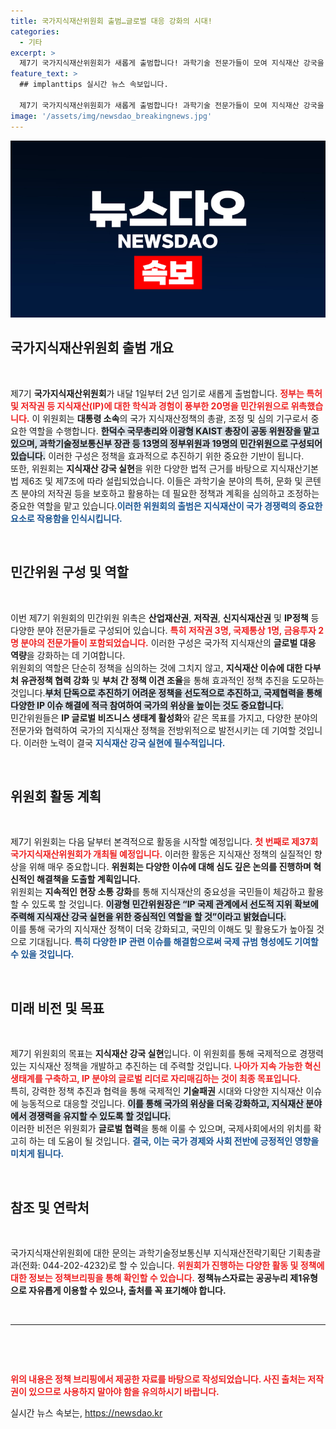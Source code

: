 ```yaml
---
title: 국가지식재산위원회 출범…글로벌 대응 강화의 시대!
categories:
  - 기타
excerpt: >
  제7기 국가지식재산위원회가 새롭게 출범합니다! 과학기술 전문가들이 모여 지식재산 강국을 목표로 다부처 협력을 확대하고, 글로벌 기술 경쟁에서 선도적 역할을 할 예정입니다. 앞으로 어떤 변화를 가져올지 기다려집니다!
feature_text: >
  ## implanttips 실시간 뉴스 속보입니다.

  제7기 국가지식재산위원회가 새롭게 출범합니다! 과학기술 전문가들이 모여 지식재산 강국을 목표로 다부처 협력을 확대하고, 글로벌 기술 경쟁에서 선도적 역할을 할 예정입니다. 앞으로 어떤 변화를 가져올지 기다려집니다!
image: '/assets/img/newsdao_breakingnews.jpg'
---
```


<p><img src="/assets/img/newsdao_breakingnews.jpg" alt="implanttips 속보" /></p>

<h2 data-ke-size="size26">국가지식재산위원회 출범 개요</h2>

<p data-ke-size="size16">&nbsp;</p>

<p>제7기 <b>국가지식재산위원회</b>가 내달 1일부터 2년 임기로 새롭게 출범합니다. <b><span style="color: #ee2323;">정부는 특허 및 저작권 등 지식재산(IP)에 대한 학식과 경험이 풍부한 20명을 민간위원으로 위촉했습니다.</span></b> 이 위원회는 <b>대통령 소속</b>의 국가 지식재산정책의 총괄, 조정 및 심의 기구로서 중요한 역할을 수행합니다. <b><span style="background-color: #21538527;">한덕수 국무총리와 이광형 KAIST 총장이 공동 위원장을 맡고 있으며, 과학기술정보통신부 장관 등 13명의 정부위원과 19명의 민간위원으로 구성되어 있습니다.</span></b> 이러한 구성은 정책을 효과적으로 추진하기 위한 중요한 기반이 됩니다.<br>
또한, 위원회는 <b>지식재산 강국 실현</b>을 위한 다양한 법적 근거를 바탕으로 지식재산기본법 제6조 및 제7조에 따라 설립되었습니다. 이들은 과학기술 분야의 특허, 문화 및 콘텐츠 분야의 저작권 등을 보호하고 활용하는 데 필요한 정책과 계획을 심의하고 조정하는 중요한 역할을 맡고 있습니다.<b><span style="color: #1a5490;">이러한 위원회의 출범은 지식재산이 국가 경쟁력의 중요한 요소로 작용함을 인식시킵니다.</span></b><br></p>

<p data-ke-size="size16">&nbsp;</p>

<h2 data-ke-size="size26">민간위원 구성 및 역할</h2>

<p data-ke-size="size16">&nbsp;</p>

<p>이번 제7기 위원회의 민간위원 위촉은 <b>산업재산권</b>, <b>저작권</b>, <b>신지식재산권</b> 및 <b>IP정책</b> 등 다양한 분야 전문가들로 구성되어 있습니다. <b><span style="color: #ee2323;">특히 저작권 3명, 국제통상 1명, 금융투자 2명 분야의 전문가들이 포함되었습니다.</span></b> 이러한 구성은 국가적 지식재산의 <b>글로벌 대응 역량</b>을 강화하는 데 기여합니다.<br>
위원회의 역할은 단순히 정책을 심의하는 것에 그치지 않고, <b>지식재산 이슈에 대한 다부처 유관정책 협력 강화</b> 및 <b>부처 간 정책 이견 조율</b>을 통해 효과적인 정책 추진을 도모하는 것입니다.<b><span style="background-color: #21538527;">부처 단독으로 추진하기 어려운 정책을 선도적으로 추진하고, 국제협력을 통해 다양한 IP 이슈 해결에 적극 참여하여 국가의 위상을 높이는 것도 중요합니다.</span></b><br>
민간위원들은 <b>IP 글로벌 비즈니스 생태계 활성화</b>와 같은 목표를 가지고, 다양한 분야의 전문가와 협력하여 국가의 지식재산 정책을 전방위적으로 발전시키는 데 기여할 것입니다. 이러한 노력이 결국 <b><span style="color: #1a5490;">지식재산 강국 실현에 필수적입니다.</span></b><br></p>

<p data-ke-size="size16">&nbsp;</p>

<h2 data-ke-size="size26">위원회 활동 계획</h2>

<p data-ke-size="size16">&nbsp;</p>

<p>제7기 위원회는 다음 달부터 본격적으로 활동을 시작할 예정입니다. <b><span style="color: #ee2323;">첫 번째로 제37회 국가지식재산위원회가 개최될 예정입니다.</span></b> 이러한 활동은 지식재산 정책의 실질적인 향상을 위해 매우 중요합니다. <b>위원회는 다양한 이슈에 대해 심도 깊은 논의를 진행하며 혁신적인 해결책을 도출할 계획입니다.</b><br>
위원회는 <b>지속적인 현장 소통 강화</b>를 통해 지식재산의 중요성을 국민들이 체감하고 활용할 수 있도록 할 것입니다. <b><span style="background-color: #21538527;">이광형 민간위원장은 “IP 국제 관계에서 선도적 지위 확보에 주력해 지식재산 강국 실현을 위한 중심적인 역할을 할 것”이라고 밝혔습니다.</span></b><br>
이를 통해 국가의 지식재산 정책이 더욱 강화되고, 국민의 이해도 및 활용도가 높아질 것으로 기대됩니다. <b><span style="color: #1a5490;">특히 다양한 IP 관련 이슈를 해결함으로써 국제 규범 형성에도 기여할 수 있을 것입니다.</span></b><br></p>

<p data-ke-size="size16">&nbsp;</p>

<h2 data-ke-size="size26">미래 비전 및 목표</h2>

<p data-ke-size="size16">&nbsp;</p>

<p>제7기 위원회의 목표는 <b>지식재산 강국 실현</b>입니다. 이 위원회를 통해 국제적으로 경쟁력 있는 지식재산 정책을 개발하고 추진하는 데 주력할 것입니다. <b><span style="color: #ee2323;">나아가 지속 가능한 혁신 생태계를 구축하고, IP 분야의 글로벌 리더로 자리매김하는 것이 최종 목표입니다.</span></b><br>
특히, 강력한 정책 추진과 협력을 통해 국제적인 <b>기술패권</b> 시대와 다양한 지식재산 이슈에 능동적으로 대응할 것입니다. <b><span style="background-color: #21538527;">이를 통해 국가의 위상을 더욱 강화하고, 지식재산 분야에서 경쟁력을 유지할 수 있도록 할 것입니다.</span></b><br>
이러한 비전은 위원회가 <b>글로벌 협력</b>을 통해 이룰 수 있으며, 국제사회에서의 위치를 확고히 하는 데 도움이 될 것입니다. <b><span style="color: #1a5490;">결국, 이는 국가 경제와 사회 전반에 긍정적인 영향을 미치게 됩니다.</span></b><br></p>

<p data-ke-size="size16">&nbsp;</p>

<h2 data-ke-size="size26">참조 및 연락처</h2>

<p data-ke-size="size16">&nbsp;</p>

<p>국가지식재산위원회에 대한 문의는 과학기술정보통신부 지식재산전략기획단 기획총괄과(전화: 044-202-4232)로 할 수 있습니다. <b><span style="color: #ee2323;">위원회가 진행하는 다양한 활동 및 정책에 대한 정보는 정책브리핑을 통해 확인할 수 있습니다.</span></b> <b>정책뉴스자료는 공공누리 제1유형으로 자유롭게 이용할 수 있으나, 출처를 꼭 표기해야 합니다.</b><br></p>

<p data-ke-size="size16">&nbsp;</p>

<hr>

<p data-ke-size="size16">&nbsp;</p>

<p data-ke-size="size16">&nbsp;</p>

<p><b><span style="color: #ee2323;">위의 내용은 정책 브리핑에서 제공한 자료를 바탕으로 작성되었습니다. 사진 출처는 저작권이 있으므로 사용하지 말아야 함을 유의하시기 바랍니다.</span></b></p>
실시간 뉴스 속보는, <a href="https://newsdao.kr" rel="dofollow">https://newsdao.kr</a>



